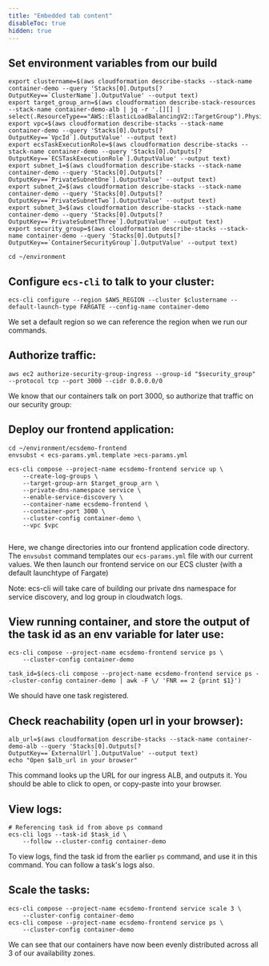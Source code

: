 ```yaml
---
title: "Embedded tab content"
disableToc: true
hidden: true
---
```


## Set environment variables from our build
```
export clustername=$(aws cloudformation describe-stacks --stack-name container-demo --query 'Stacks[0].Outputs[?OutputKey==`ClusterName`].OutputValue' --output text)
export target_group_arn=$(aws cloudformation describe-stack-resources --stack-name container-demo-alb | jq -r '.[][] | select(.ResourceType=="AWS::ElasticLoadBalancingV2::TargetGroup").PhysicalResourceId')
export vpc=$(aws cloudformation describe-stacks --stack-name container-demo --query 'Stacks[0].Outputs[?OutputKey==`VpcId`].OutputValue' --output text)
export ecsTaskExecutionRole=$(aws cloudformation describe-stacks --stack-name container-demo --query 'Stacks[0].Outputs[?OutputKey==`ECSTaskExecutionRole`].OutputValue' --output text)
export subnet_1=$(aws cloudformation describe-stacks --stack-name container-demo --query 'Stacks[0].Outputs[?OutputKey==`PrivateSubnetOne`].OutputValue' --output text)
export subnet_2=$(aws cloudformation describe-stacks --stack-name container-demo --query 'Stacks[0].Outputs[?OutputKey==`PrivateSubnetTwo`].OutputValue' --output text)
export subnet_3=$(aws cloudformation describe-stacks --stack-name container-demo --query 'Stacks[0].Outputs[?OutputKey==`PrivateSubnetThree`].OutputValue' --output text)
export security_group=$(aws cloudformation describe-stacks --stack-name container-demo --query 'Stacks[0].Outputs[?OutputKey==`ContainerSecurityGroup`].OutputValue' --output text)

cd ~/environment
```

## Configure `ecs-cli` to talk to your cluster:
```
ecs-cli configure --region $AWS_REGION --cluster $clustername --default-launch-type FARGATE --config-name container-demo
```
We set a default region so we can reference the region when we run our commands.

## Authorize traffic:
```
aws ec2 authorize-security-group-ingress --group-id "$security_group" --protocol tcp --port 3000 --cidr 0.0.0.0/0
```
We know that our containers talk on port 3000, so authorize that traffic on our security group:

## Deploy our frontend application:
```
cd ~/environment/ecsdemo-frontend
envsubst < ecs-params.yml.template >ecs-params.yml

ecs-cli compose --project-name ecsdemo-frontend service up \
    --create-log-groups \
    --target-group-arn $target_group_arn \
    --private-dns-namespace service \
    --enable-service-discovery \
    --container-name ecsdemo-frontend \
    --container-port 3000 \
    --cluster-config container-demo \
    --vpc $vpc
    
```
Here, we change directories into our frontend application code directory.
The `envsubst` command templates our `ecs-params.yml` file with our current values.
We then launch our frontend service on our ECS cluster (with a default launchtype 
of Fargate)

Note: ecs-cli will take care of building our private dns namespace for service discovery,
and log group in cloudwatch logs.

## View running container, and store the output of the task id as an env variable for later use:
```
ecs-cli compose --project-name ecsdemo-frontend service ps \
    --cluster-config container-demo

task_id=$(ecs-cli compose --project-name ecsdemo-frontend service ps --cluster-config container-demo | awk -F \/ 'FNR == 2 {print $1}')
```
We should have one task registered.

## Check reachability (open url in your browser):
```
alb_url=$(aws cloudformation describe-stacks --stack-name container-demo-alb --query 'Stacks[0].Outputs[?OutputKey==`ExternalUrl`].OutputValue' --output text)
echo "Open $alb_url in your browser"
```
This command looks up the URL for our ingress ALB, and outputs it. You should 
be able to click to open, or copy-paste into your browser.

## View logs:
```
# Referencing task id from above ps command
ecs-cli logs --task-id $task_id \
    --follow --cluster-config container-demo
```
To view logs, find the task id from the earlier `ps` command, and use it in this
command. You can follow a task's logs also.

## Scale the tasks:
```
ecs-cli compose --project-name ecsdemo-frontend service scale 3 \
    --cluster-config container-demo
ecs-cli compose --project-name ecsdemo-frontend service ps \
    --cluster-config container-demo
```
We can see that our containers have now been evenly distributed across all 3 of our
availability zones.
